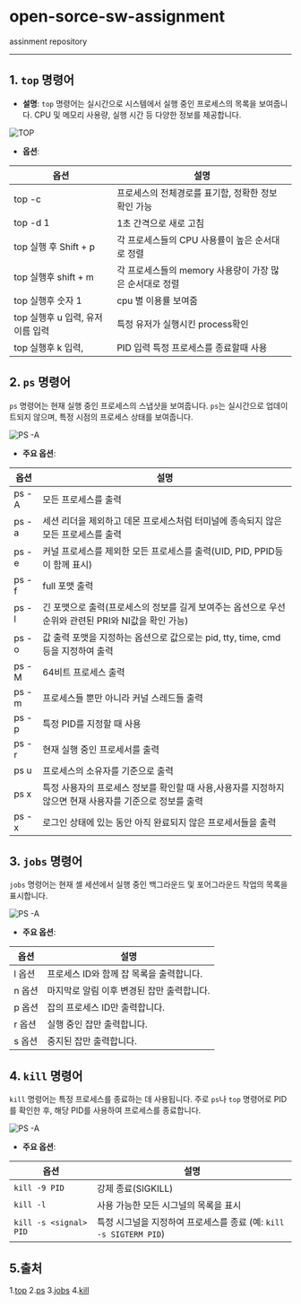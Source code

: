 # open-sorce-sw-assignment
assinment repository

___

## 1. `top` 명령어
- **설명**:
`top` 명령어는 실시간으로 시스템에서 실행 중인 프로세스의 목록을 보여줍니다. CPU 및 메모리 사용량, 실행 시간 등 다양한 정보를 제공합니다.

![TOP](https://img1.daumcdn.net/thumb/R1280x0/?scode=mtistory2&fname=https%3A%2F%2Fblog.kakaocdn.net%2Fdn%2FddHQnx%2FbtqEFEw62PN%2F0kcwA8LSu0rpqL15oKURqK%2Fimg.png)

- **옵션**:

|옵션|설명|
|-------------|--------------|
|top -c | 프로세스의 전체경로를 표기함, 정확한 정보 확인 가능|
|top -d 1 | 1초 간격으로 새로 고침|
|top 실행 후 Shift + p |  각 프로세스들의 CPU 사용률이 높은 순서대로 정렬|
|top 실행후 shift + m | 각 프로세스들의 memory 사용량이 가장 많은 순서대로 정렬|
|top 실행후 숫자 1| cpu 별 이용률 보여줌|
|top 실행후 u 입력, 유저이름 입력 | 특정 유저가 실행시킨 process확인|
|top 실행후 k 입력,| PID 입력 특정 프로세스를 종료할때 사용|


## 2. `ps` 명령어
`ps` 명령어는 현재 실행 중인 프로세스의 스냅샷을 보여줍니다. `ps`는 실시간으로 업데이트되지 않으며, 특정 시점의 프로세스 상태를 보여줍니다.

![PS -A](https://img1.daumcdn.net/thumb/R1280x0/?scode=mtistory2&fname=https%3A%2F%2Fblog.kakaocdn.net%2Fdn%2Fbv7axc%2FbtqED1UuhSy%2FyATfSkCgvuFbI6opBYNlkK%2Fimg.png)

- **주요 옵션**:

|옵션|설명|
|--------------|-----------------|
|ps -A	|모든 프로세스를 출력|
|ps -a	|세션 리더을 제외하고 데몬 프로세스처럼 터미널에 종속되지 않은 모든 프로세스를 출력|
|ps -e	|커널 프로세스를 제외한 모든 프로세스를 출력(UID, PID, PPID등이 함께 표시)|
|ps -f	|full 포맷 출력 |
|ps -l	|긴 포맷으로 출력(프로세스의 정보를 길게 보여주는 옵션으로 우선순위와 관련된 PRI와 NI값을 확인 가능)|
|ps -o| 값	출력 포맷을 지정하는 옵션으로 값으로는 pid, tty, time, cmd 등을 지정하여 출력|
|ps -M	|64비트 프로세스 출력|
|ps -m	|프로세스들 뿐만 아니라 커널 스레드들 출력|
|ps -p	|특정 PID를 지정할 때 사용|
|ps -r	|현재 실행 중인 프로세서를 출력|
|ps u	|프로세스의 소유자를 기준으로 출력|
|ps x	|특정 사용자의 프로세스 정보를 확인할 때 사용,사용자를 지정하지 않으면 현재 사용자를 기준으로 정보를 출력|
|ps -x	|로그인 상태에 있는 동안 아직 완료되지 않은 프로세서들을 출력|

## 3. `jobs` 명령어
`jobs` 명령어는 현재 셸 세션에서 실행 중인 백그라운드 및 포어그라운드 작업의 목록을 표시합니다.

![PS -A](https://img1.daumcdn.net/thumb/R1280x0/?scode=mtistory2&fname=https%3A%2F%2Fblog.kakaocdn.net%2Fdn%2FBviAe%2FbtqZpT84ElO%2FwEuAaRkktUJq5XiGUcZ8X0%2Fimg.png)

- **주요 옵션**:
  
|옵션|설명|
|--------------|-----------------|  
|l 옵션| 프로세스 ID와 함께 잡 목록을 출력합니다.|
|n 옵션| 마지막로 알림 이후 변경된 잡만 출력합니다.|
|p 옵션| 잡의 프로세스 ID만 출력합니다.|
|r 옵션| 실행 중인 잡만 출력합니다.|
|s 옵션| 중지된 잡만 출력합니다.|

## 4. `kill` 명령어
`kill` 명령어는 특정 프로세스를 종료하는 데 사용됩니다. 주로 `ps`나 `top` 명령어로 PID를 확인한 후, 해당 PID를 사용하여 프로세스를 종료합니다.

![PS -A](https://img1.daumcdn.net/thumb/R1280x0/?scode=mtistory2&fname=https%3A%2F%2Fblog.kakaocdn.net%2Fdn%2Fbv7axc%2FbtqED1UuhSy%2FyATfSkCgvuFbI6opBYNlkK%2Fimg.png)


- **주요 옵션**:
  
| 옵션 | 설명 |
  |---|---|
  | `kill -9 PID` | 강제 종료(SIGKILL) |
  | `kill -l` | 사용 가능한 모든 시그널의 목록을 표시 |
  | `kill -s <signal> PID` | 특정 시그널을 지정하여 프로세스를 종료 (예: `kill -s SIGTERM PID`) |

## 5.출처

1.[top](https://jang8584.tistory.com/198)
2.[ps](https://blog.naver.com/tmk0429/222318530824)
3.[jobs](https://codingfarm.tistory.com/449)
4.[kill](https://bigsun84.tistory.com/355)













